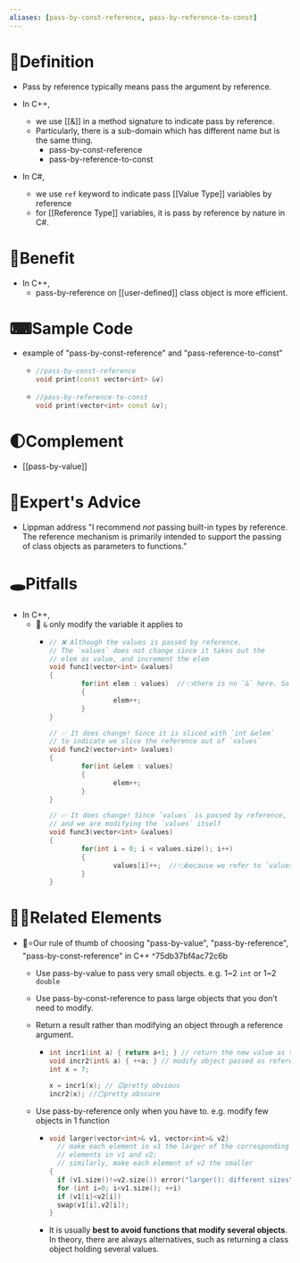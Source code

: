 ```yaml
---
aliases: [pass-by-const-reference, pass-by-reference-to-const]
---
```


# 📝Definition
- Pass by reference typically means pass the argument by reference.
- In C++,
    - we use [[&]] in a method signature to indicate pass by reference.
    - Particularly, there is a sub-domain which has different name but is the same thing.
        - pass-by-const-reference
        - pass-by-reference-to-const
        
- In C#,
    - we use `ref` keyword to indicate pass [[Value Type]] variables by reference
    - for [[Reference Type]] variables, it is pass by reference by nature in C#.
    
# 🚀Benefit
- In C++,
    - pass-by-reference on [[user-defined]] class object is more efficient.
    
# ⌨Sample Code
- example of "pass-by-const-reference" and "pass-reference-to-const"
    - ```c++
      //pass-by-const-reference
      void print(const vector<int> &v)
      ```
    - ``` c++
      //pass-by-reference-to-const
      void print(vector<int> const &v);
      ```
    
# 🌓Complement
- [[pass-by-value]]

# 🥼Expert's Advice
- Lippman address "I recommend *not* passing built-in types by reference. The reference mechanism is primarily intended to support the passing of class objects as parameters to functions."

# 🕳Pitfalls
- In C++,
    - 📌 `&` only modify the variable it applies to
        - ``` c++
          // ❌ Although the values is passed by reference.
          // The `values` does not change since it takes out the
          // elem as value, and increment the elem
          void func1(vector<int> &values)
          {
                  for(int elem : values)  //👈there is no `&` here. So no modification on `values`
                  {
                          elem++;
                  }
          }
          
          // ✅ It does change! Since it is sliced with `int &elem`
          // to indicate we slice the reference out of `values`
          void func2(vector<int> &values)
          {
                  for(int &elem : values)
                  {
                          elem++;
                  }
          }
          
          // ✅ It does change! Since `values` is passed by reference,
          // and we are modifying the `values` itself
          void func3(vector<int> &values)
          {
                  for(int i = 0; i < values.size(); i++)
                  {
                          values[i]++;  //👈because we refer to `values` itself
                  }
          }
          ```
        
# 🙋‍♂️Related Elements
- 📌⭐Our rule of thumb of choosing "pass-by-value", "pass-by-reference", "pass-by-const-reference" in C++ ^75db37bf4ac72c6b
    - Use pass-by-value to pass very small objects. e.g. 1~2 `int` or 1~2 `double`
    - Use pass-by-const-reference to pass large objects that you don’t need to modify.
    - Return a result rather than modifying an object through a reference argument.
        - ``` c++
          int incr1(int a) { return a+1; } // return the new value as the result
          void incr2(int& a) { ++a; } // modify object passed as reference
          int x = 7;
          
          x = incr1(x); // 😉pretty obvious
          incr2(x); //😶pretty obscure
          ```
        
    - Use pass-by-reference only when you have to. e.g. modify few objects in 1 function
        - ``` c++
          void larger(vector<int>& v1, vector<int>& v2)
            // make each element in v1 the larger of the corresponding
            // elements in v1 and v2;
            // similarly, make each element of v2 the smaller
          {
            if (v1.size()!=v2.size()) error("larger(): different sizes");
            for (int i=0; i<v1.size(); ++i)
            if (v1[i]<v2[i])
            swap(v1[i],v2[i]);
          }
          ```
        - It is usually **best to avoid functions that modify several objects**. In theory, there are always alternatives, such as returning a class object holding several values.
        